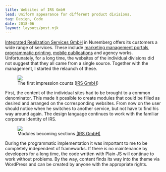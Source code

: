 ```yaml
---
title: Websites of IRS GmbH
lead: Uniform appearance for different product divisions.
tag: Design, Code
date: 2018-06
layout: layouts/post.njk
---
```


<a href="https://irs-nbg.de/" target="_blank" rel="noopener noreferrer">Integrated Realization Services GmbH</a> in Nuremberg offers its customers a wide range of services. These include <a href="http://web-to-media.de/" target="_blank" rel="noopener noreferrer">marketing management portals</a>, <a href="https://genow.de/" target="_blank" rel="noopener noreferrer">programmatic printing</a>, <a href="https://gecona.de/" target="_blank" rel="noopener noreferrer">mobile publications</a> and agency works. Unfortunately, for a long time, the websites of the individual divisions did not suggest that they all came from a single source. Together with the management, I started the relaunch of these.

<figure>
  <img src="{{ '/img/posts/websites-of-irs-gmbh/home.jpg' | url }}">
  <figcaption class="post__caption">
    The first impression counts
    (<a href="https://irs-nbg.de/" target="_blank" rel="noopener noreferrer">IRS GmbH</a>)
  </figcaption>
</figure>

First, the content of the individual sites had to be brought to a common denominator. This made it possible to create modules that could be filled as desired and arranged on the corresponding websites. From now on the user should notice when he switches to another service, but not have to find his way around again. The design language continues to work with the familiar corporate identity of IRS.

<figure>
  <img src="{{ '/img/posts/websites-of-irs-gmbh/sections.jpg' | url }}">
  <figcaption class="post__caption">
    Modules becoming sections
    <a href="https://irs-nbg.de/" target="_blank" rel="noopener noreferrer">(IRS GmbH)</a>
  </figcaption>
</figure>

During the programmatic implementation it was important to me to be completely independent of frameworks. If there is no maintenance by developers for a long time, the code written with Plain JS will continue to work without problems. By the way, content finds its way into the theme via WordPress and can be created by anyone with the appropriate rights.
